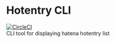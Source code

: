 # Hotentry CLI
[![CircleCI](https://circleci.com/gh/saekis/hotentry-cli/tree/master.svg?style=svg)](https://circleci.com/gh/saekis/hotentry-cli/tree/master)   
CLI tool for displaying hatena hotentry list
